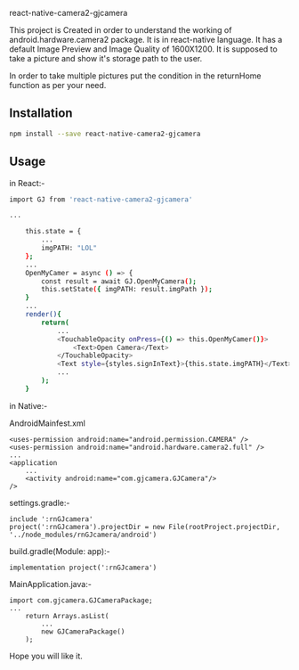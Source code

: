 react-native-camera2-gjcamera

This project is Created in order to understand the working of android.hardware.camera2 package.
It is in react-native language.
It has a default Image Preview and Image Quality of 1600X1200.
It is supposed to take a picture and show it's storage path to the user.

In order to take multiple pictures put the condition in the returnHome function as per your need.

## Installation

```sh
npm install --save react-native-camera2-gjcamera
```


## Usage

in React:-
```sh
import GJ from 'react-native-camera2-gjcamera'

...

    this.state = {
        ...
        imgPATH: "LOL"
    };
    ...
    OpenMyCamer = async () => {
        const result = await GJ.OpenMyCamera();
        this.setState({ imgPATH: result.imgPath });
    }
    ...
    render(){
        return(
            ...
            <TouchableOpacity onPress={() => this.OpenMyCamer()}>
                <Text>Open Camera</Text>
            </TouchableOpacity>
            <Text style={styles.signInText}>{this.state.imgPATH}</Text>
            ...
        );
    }
```
in Native:-

AndroidMainfest.xml
```
<uses-permission android:name="android.permission.CAMERA" />
<uses-permission android:name="android.hardware.camera2.full" />
...
<application
    ...
    <activity android:name="com.gjcamera.GJCamera"/>
/>
```
settings.gradle:-
```
include ':rnGJcamera'
project(':rnGJcamera').projectDir = new File(rootProject.projectDir, '../node_modules/rnGJcamera/android')
```
build.gradle(Module: app):-
```
implementation project(':rnGJcamera')
```

MainApplication.java:-

```
import com.gjcamera.GJCameraPackage;
...
    return Arrays.asList(
        ...
        new GJCameraPackage()
    );
```

Hope you will like it.
